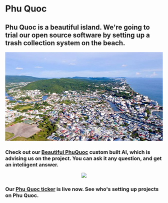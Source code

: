 # Phu Quoc

## Phu Quoc is a beautiful island. We're going to trial our open source software by setting up a trash collection system on the beach. 

<p align="center">
<img src="https://github.com/Morningstar88/PhuQuoc/blob/main/DuongDongTown.jpg">
</p>

### Check out our [Beautiful PhuQuoc](https://beta.character.ai/chat?char=ROpR3-0p90ouQ9fWpEmmK9HtBDLHC2OTZHT-1trtkQI) custom built AI, which is advising us on the project. You can ask it any question, and get an inteliigent answer. 

<p align="center">
<img src="https://phuquoc.vercel.app/">
</p>

### Our [Phu Quoc ticker](https://phuquoc.vercel.app) is live now. See who's setting up projects on Phu Quoc.
